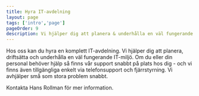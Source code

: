 ```yaml
---
title: Hyra IT-avdelning
layout: page
tags: ['intro','page']
pageOrder: 9
description: Vi hjälper dig att planera & underhålla en väl fungerande IT-miljö.
---
```


Hos oss kan du hyra en komplett IT-avdelning. Vi hjälper dig att planera, driftsätta och underhålla en väl fungerande IT-miljö. Om du eller din personal behöver hjälp så finns vår support snabbt på plats hos dig - och vi finns även tillgängliga enkelt via telefonsupport och fjärrstyrning. Vi avhjälper små som stora problem snabbt. 

Kontakta Hans Rollman för mer information.

